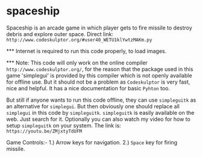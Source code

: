 # spaceship
Spaceship is an arcade game in which player gets to fire missile to destroy debris and explore outer space.
Direct link: `http://www.codeskulptor.org/#user40_WETU1klYwtzMAKm.py`

*** Internet is required to run this code properly, to load images.

*** Note: This code will only work on the online compiler `http://www.codeskulptor.org/`, for the reason that the package used in this game 'simplegui' is provided by this compiler which is not openly available for offline use. But it should not be a problem as `Codeskulptor` is very fast, nice and helpful. It has a nice documentation for basic `Pyhton` too.

But still if anyone wants to run this code offline, they can use `simpleguitk` as an alternative for `simplegui`. But then obviously one should replace all `simplegui` in this code by `simpleguitk`. `simpleguitk` is easily available on the web. Just search for it. Optionally you can also watch my video for how to setup `simpleguitk` on your system. The link is: `https://youtu.be/ZMjxtyTdUFM`

Game Controls:-
1.) Arrow keys for navigation.
2.) `Space` key for firing missile.
